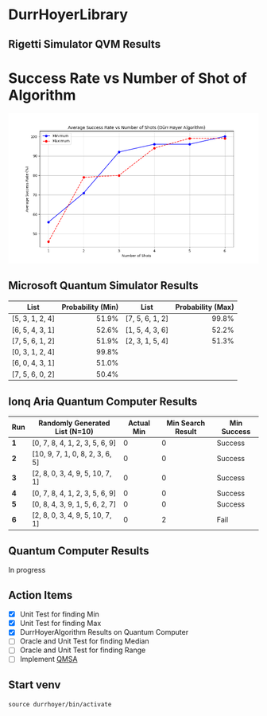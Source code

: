 # DurrHoyerLibrary
## Rigetti Simulator QVM Results
# Success Rate vs Number of Shot of Algorithm
![Chart Example](assets/Figure_1.png)
## Microsoft Quantum Simulator Results
| List     | Probability (Min) | List     | Probability (Max) |
|-----------------------|------------------:|---------------------|------------------:|
| [5, 3, 1, 2, 4]       |           51.9%   | [7, 5, 6, 1, 2]     |          99.8%    |
| [6, 5, 4, 3, 1]       |           52.6%   | [1, 5, 4, 3, 6]     |          52.2%    |
| [7, 5, 6, 1, 2]       |           51.9%   | [2, 3, 1, 5, 4]     |          51.3%    |
| [0, 3, 1, 2, 4]       |           99.8%   |                     |                   |
| [6, 0, 4, 3, 1]       |           51.0%   |                     |                   |
| [7, 5, 6, 0, 2]       |           50.4%   |                     |                   |

## Ionq Aria Quantum Computer Results
| **Run**           | **Randomly Generated List (N=10)**                      | **Actual Min** | **Min Search Result** | **Min Success** |
|-------------------|--------------------------------------|-----------------|-----------------------|------------------------------------|
| **1**  | [0, 7, 8, 4, 1, 2, 3, 5, 6, 9]      | 0               | 0                     | Success          
| **2**  | [10, 9, 7, 1, 0, 8, 2, 3, 6, 5]     | 0               | 0                     | Success          
| **3**  | [2, 8, 0, 3, 4, 9, 5, 10, 7, 1]     | 0               | 0                     | Success          
| **4**  | [0, 7, 8, 4, 1, 2, 3, 5, 6, 9]      | 0               | 0                     | Success         
| **5**        | [0, 8, 4, 3, 9, 1, 5, 6, 2, 7]      | 0               | 0                     | Success          
| **6**        | [2, 8, 0, 3, 4, 9, 5, 10, 7, 1]     | 0               | 2                     | Fail             

## Quantum Computer Results
In progress
## Action Items

- [x] Unit Test for finding Min
- [x] Unit Test for finding Max
- [x] DurrHoyerAlgorithm Results on Quantum Computer
- [ ] Oracle and Unit Test for finding Median
- [ ] Oracle and Unit Test for finding Range
- [ ] Implement [QMSA](https://arxiv.org/pdf/1908.07943)

## Start venv

`source durrhoyer/bin/activate`


